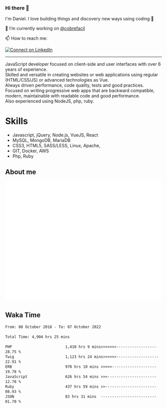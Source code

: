 ### Hi there 👋

I'm Daniel. I love building things and discovery new ways using coding :raised_hands: 

🔭 I’m currently working on [@cobrefacil](https://www.cobrefacil.com.br/)

📫 How to reach me:

[![Connect on LinkedIn](https://img.shields.io/badge/--linkedin?label=LinkedIn&logo=LinkedIn&style=social)](https://www.linkedin.com/in/daniel-cerverizzo/)

---

JavaScript developer focused on client-side and user interfaces with over 6 years of experience.  
Skilled and versatile in creating websites or web applications using regular (HTML/CSS/JS) or advanced technologies as Vue.  
Always driven performance, code quality, tests and good practices.  
 Focused on writing progressive web apps that are backward compatible, modern, maintainable with readable code and good performance.  
Also experienced using NodeJS, php, ruby. 


# Skills

 - Javascript, jQuery, Node.js, VueJS, React
 - MySQL, MongoDB, MariaDB    
 - CSS3, HTML5, SASS/LESS,  Linux, Apache,
 - GIT, Docker, AWS
 - Php, Ruby

## About me

![Metrics](/github-metrics.svg)

## Waka Time

<!--START_SECTION:waka-->

```text
From: 08 October 2018 - To: 07 October 2022

Total Time: 4,904 hrs 25 mins

PHP                        1,410 hrs 9 mins>>>>>>>------------------   28.75 %
Twig                       1,123 hrs 24 mins>>>>>>-------------------   22.91 %
ERB                        970 hrs 10 mins >>>>>--------------------   19.78 %
JavaScript                 626 hrs 54 mins >>>----------------------   12.78 %
Ruby                       437 hrs 59 mins >>-----------------------   08.93 %
JSON                       83 hrs 31 mins  -------------------------   01.70 %
```

<!--END_SECTION:waka-->

